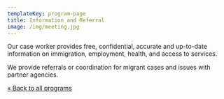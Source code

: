 ```yaml
---
templateKey: program-page
title: Information and Referral
image: /img/meeting.jpg
---
```


Our case worker provides free, confidential, accurate and up-to-date information on immigration, employment, health, and access to services.

We provide referrals or coordination for migrant cases and issues with partner agencies.

[« Back to all programs](/programs)
